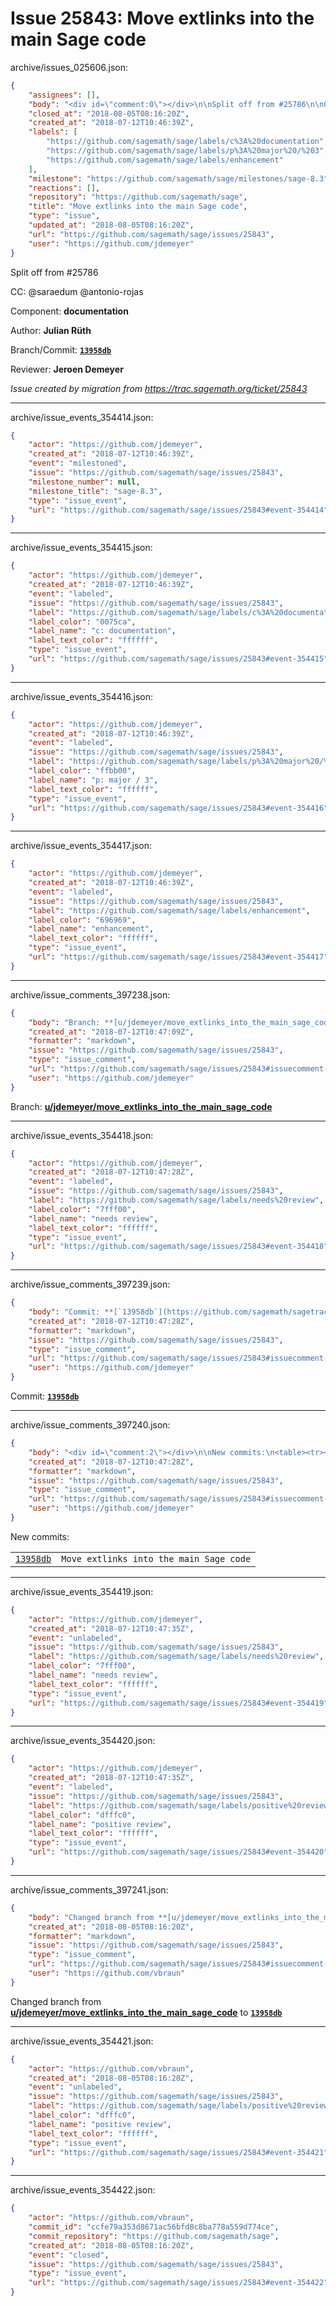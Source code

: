 # Issue 25843: Move extlinks into the main Sage code

archive/issues_025606.json:
```json
{
    "assignees": [],
    "body": "<div id=\"comment:0\"></div>\n\nSplit off from #25786\n\nCC:  @saraedum @antonio-rojas\n\nComponent: **documentation**\n\nAuthor: **Julian R\u00fcth**\n\nBranch/Commit: **[`13958db`](https://github.com/sagemath/sagetrac-mirror/commit/13958dbee41d1b3c7d4c74e2aacc8a4bdeba0216)**\n\nReviewer: **Jeroen Demeyer**\n\n_Issue created by migration from https://trac.sagemath.org/ticket/25843_\n\n",
    "closed_at": "2018-08-05T08:16:20Z",
    "created_at": "2018-07-12T10:46:39Z",
    "labels": [
        "https://github.com/sagemath/sage/labels/c%3A%20documentation",
        "https://github.com/sagemath/sage/labels/p%3A%20major%20/%203",
        "https://github.com/sagemath/sage/labels/enhancement"
    ],
    "milestone": "https://github.com/sagemath/sage/milestones/sage-8.3",
    "reactions": [],
    "repository": "https://github.com/sagemath/sage",
    "title": "Move extlinks into the main Sage code",
    "type": "issue",
    "updated_at": "2018-08-05T08:16:20Z",
    "url": "https://github.com/sagemath/sage/issues/25843",
    "user": "https://github.com/jdemeyer"
}
```
<div id="comment:0"></div>

Split off from #25786

CC:  @saraedum @antonio-rojas

Component: **documentation**

Author: **Julian Rüth**

Branch/Commit: **[`13958db`](https://github.com/sagemath/sagetrac-mirror/commit/13958dbee41d1b3c7d4c74e2aacc8a4bdeba0216)**

Reviewer: **Jeroen Demeyer**

_Issue created by migration from https://trac.sagemath.org/ticket/25843_





---

archive/issue_events_354414.json:
```json
{
    "actor": "https://github.com/jdemeyer",
    "created_at": "2018-07-12T10:46:39Z",
    "event": "milestoned",
    "issue": "https://github.com/sagemath/sage/issues/25843",
    "milestone_number": null,
    "milestone_title": "sage-8.3",
    "type": "issue_event",
    "url": "https://github.com/sagemath/sage/issues/25843#event-354414"
}
```



---

archive/issue_events_354415.json:
```json
{
    "actor": "https://github.com/jdemeyer",
    "created_at": "2018-07-12T10:46:39Z",
    "event": "labeled",
    "issue": "https://github.com/sagemath/sage/issues/25843",
    "label": "https://github.com/sagemath/sage/labels/c%3A%20documentation",
    "label_color": "0075ca",
    "label_name": "c: documentation",
    "label_text_color": "ffffff",
    "type": "issue_event",
    "url": "https://github.com/sagemath/sage/issues/25843#event-354415"
}
```



---

archive/issue_events_354416.json:
```json
{
    "actor": "https://github.com/jdemeyer",
    "created_at": "2018-07-12T10:46:39Z",
    "event": "labeled",
    "issue": "https://github.com/sagemath/sage/issues/25843",
    "label": "https://github.com/sagemath/sage/labels/p%3A%20major%20/%203",
    "label_color": "ffbb00",
    "label_name": "p: major / 3",
    "label_text_color": "ffffff",
    "type": "issue_event",
    "url": "https://github.com/sagemath/sage/issues/25843#event-354416"
}
```



---

archive/issue_events_354417.json:
```json
{
    "actor": "https://github.com/jdemeyer",
    "created_at": "2018-07-12T10:46:39Z",
    "event": "labeled",
    "issue": "https://github.com/sagemath/sage/issues/25843",
    "label": "https://github.com/sagemath/sage/labels/enhancement",
    "label_color": "696969",
    "label_name": "enhancement",
    "label_text_color": "ffffff",
    "type": "issue_event",
    "url": "https://github.com/sagemath/sage/issues/25843#event-354417"
}
```



---

archive/issue_comments_397238.json:
```json
{
    "body": "Branch: **[u/jdemeyer/move_extlinks_into_the_main_sage_code](https://github.com/sagemath/sagetrac-mirror/tree/u/jdemeyer/move_extlinks_into_the_main_sage_code)**",
    "created_at": "2018-07-12T10:47:09Z",
    "formatter": "markdown",
    "issue": "https://github.com/sagemath/sage/issues/25843",
    "type": "issue_comment",
    "url": "https://github.com/sagemath/sage/issues/25843#issuecomment-397238",
    "user": "https://github.com/jdemeyer"
}
```

Branch: **[u/jdemeyer/move_extlinks_into_the_main_sage_code](https://github.com/sagemath/sagetrac-mirror/tree/u/jdemeyer/move_extlinks_into_the_main_sage_code)**



---

archive/issue_events_354418.json:
```json
{
    "actor": "https://github.com/jdemeyer",
    "created_at": "2018-07-12T10:47:28Z",
    "event": "labeled",
    "issue": "https://github.com/sagemath/sage/issues/25843",
    "label": "https://github.com/sagemath/sage/labels/needs%20review",
    "label_color": "7fff00",
    "label_name": "needs review",
    "label_text_color": "ffffff",
    "type": "issue_event",
    "url": "https://github.com/sagemath/sage/issues/25843#event-354418"
}
```



---

archive/issue_comments_397239.json:
```json
{
    "body": "Commit: **[`13958db`](https://github.com/sagemath/sagetrac-mirror/commit/13958dbee41d1b3c7d4c74e2aacc8a4bdeba0216)**",
    "created_at": "2018-07-12T10:47:28Z",
    "formatter": "markdown",
    "issue": "https://github.com/sagemath/sage/issues/25843",
    "type": "issue_comment",
    "url": "https://github.com/sagemath/sage/issues/25843#issuecomment-397239",
    "user": "https://github.com/jdemeyer"
}
```

Commit: **[`13958db`](https://github.com/sagemath/sagetrac-mirror/commit/13958dbee41d1b3c7d4c74e2aacc8a4bdeba0216)**



---

archive/issue_comments_397240.json:
```json
{
    "body": "<div id=\"comment:2\"></div>\n\nNew commits:\n<table><tr><td><a href=\"https://github.com/sagemath/sagetrac-mirror/commit/13958dbee41d1b3c7d4c74e2aacc8a4bdeba0216\"><code>13958db</code></a></td><td><code>Move extlinks into the main Sage code</code></td></tr></table>\n",
    "created_at": "2018-07-12T10:47:28Z",
    "formatter": "markdown",
    "issue": "https://github.com/sagemath/sage/issues/25843",
    "type": "issue_comment",
    "url": "https://github.com/sagemath/sage/issues/25843#issuecomment-397240",
    "user": "https://github.com/jdemeyer"
}
```

<div id="comment:2"></div>

New commits:
<table><tr><td><a href="https://github.com/sagemath/sagetrac-mirror/commit/13958dbee41d1b3c7d4c74e2aacc8a4bdeba0216"><code>13958db</code></a></td><td><code>Move extlinks into the main Sage code</code></td></tr></table>




---

archive/issue_events_354419.json:
```json
{
    "actor": "https://github.com/jdemeyer",
    "created_at": "2018-07-12T10:47:35Z",
    "event": "unlabeled",
    "issue": "https://github.com/sagemath/sage/issues/25843",
    "label": "https://github.com/sagemath/sage/labels/needs%20review",
    "label_color": "7fff00",
    "label_name": "needs review",
    "label_text_color": "ffffff",
    "type": "issue_event",
    "url": "https://github.com/sagemath/sage/issues/25843#event-354419"
}
```



---

archive/issue_events_354420.json:
```json
{
    "actor": "https://github.com/jdemeyer",
    "created_at": "2018-07-12T10:47:35Z",
    "event": "labeled",
    "issue": "https://github.com/sagemath/sage/issues/25843",
    "label": "https://github.com/sagemath/sage/labels/positive%20review",
    "label_color": "dfffc0",
    "label_name": "positive review",
    "label_text_color": "ffffff",
    "type": "issue_event",
    "url": "https://github.com/sagemath/sage/issues/25843#event-354420"
}
```



---

archive/issue_comments_397241.json:
```json
{
    "body": "Changed branch from **[u/jdemeyer/move_extlinks_into_the_main_sage_code](https://github.com/sagemath/sagetrac-mirror/tree/u/jdemeyer/move_extlinks_into_the_main_sage_code)** to **[`13958db`](https://github.com/sagemath/sagetrac-mirror/commit/13958dbee41d1b3c7d4c74e2aacc8a4bdeba0216)**",
    "created_at": "2018-08-05T08:16:20Z",
    "formatter": "markdown",
    "issue": "https://github.com/sagemath/sage/issues/25843",
    "type": "issue_comment",
    "url": "https://github.com/sagemath/sage/issues/25843#issuecomment-397241",
    "user": "https://github.com/vbraun"
}
```

Changed branch from **[u/jdemeyer/move_extlinks_into_the_main_sage_code](https://github.com/sagemath/sagetrac-mirror/tree/u/jdemeyer/move_extlinks_into_the_main_sage_code)** to **[`13958db`](https://github.com/sagemath/sagetrac-mirror/commit/13958dbee41d1b3c7d4c74e2aacc8a4bdeba0216)**



---

archive/issue_events_354421.json:
```json
{
    "actor": "https://github.com/vbraun",
    "created_at": "2018-08-05T08:16:20Z",
    "event": "unlabeled",
    "issue": "https://github.com/sagemath/sage/issues/25843",
    "label": "https://github.com/sagemath/sage/labels/positive%20review",
    "label_color": "dfffc0",
    "label_name": "positive review",
    "label_text_color": "ffffff",
    "type": "issue_event",
    "url": "https://github.com/sagemath/sage/issues/25843#event-354421"
}
```



---

archive/issue_events_354422.json:
```json
{
    "actor": "https://github.com/vbraun",
    "commit_id": "ccfe79a353d8671ac56bfd8c8ba778a559d774ce",
    "commit_repository": "https://github.com/sagemath/sage",
    "created_at": "2018-08-05T08:16:20Z",
    "event": "closed",
    "issue": "https://github.com/sagemath/sage/issues/25843",
    "type": "issue_event",
    "url": "https://github.com/sagemath/sage/issues/25843#event-354422"
}
```
